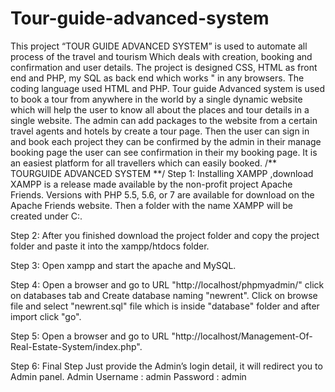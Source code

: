 # Tour-guide-advanced-system
This project “TOUR GUIDE ADVANCED SYSTEM” is used to automate all process of the travel and tourism Which deals with creation, booking and confirmation and user details. The project is designed CSS, HTML as front end and PHP, my SQL as back end which works " in any browsers. The coding language used HTML and PHP. Tour guide Advanced system is used to book a tour from anywhere in the world by a single dynamic website which will help the user to know all about the places and tour details in a single website. The admin can add packages to the website from a certain travel agents and hotels by create a tour page. Then the user can sign in and book each project they can be confirmed by the admin in their manage booking page the user can see confirmation in their my booking page. It is an easiest platform for all travellers which can easily booked. /** TOURGUIDE ADVANCED SYSTEM **/ Step 1: Installing XAMPP ,download XAMPP is a release made available by the non-profit project Apache Friends. Versions with PHP 5.5, 5.6, or 7 are available for download on the Apache Friends website. Then a folder with the name XAMPP will be created under C:.

Step 2: After you finished download the project folder and copy the project folder and paste it into the xampp/htdocs folder.

Step 3: Open xampp and start the apache and MySQL.

Step 4: Open a browser and go to URL "http://localhost/phpmyadmin/" click on databases tab and Create database naming "newrent". Click on browse file and select "newrent.sql" file which is inside "database" folder and after import click "go".

Step 5: Open a browser and go to URL "http://localhost/Management-Of-Real-Estate-System/index.php".

Step 6: Final Step Just provide the Admin’s login detail, it will redirect you to Admin panel. Admin Username : admin Password : admin
